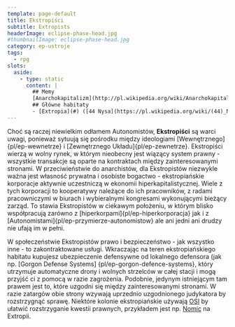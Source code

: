 ```yaml
---
template: page-default
title: Ekstropiści
subtitle: Extropists
headerImage: eclipse-phase-head.jpg
#thumbnailImage: eclipse-phase-head.jpg
category: ep-ustroje
tags:
  - rpg
slots:
  aside:
    - type: static
      content: |
        ## Memy
        [Anarchokapitalizm](http://pl.wikipedia.org/wiki/Anarchokapitalizm), [Mutualizm](http://en.wikipedia.org/wiki/Mutualism_%28economic_theory%29), Samo-własność
        ## Główne habitaty
        - [Extropia](#) ([44 Nysa](https://pl.wikipedia.org/wiki/(44)_Nysa), [Pas asteroidów](#))
---
```

Choć są raczej niewielkim odłamem Autonomistów, **Ekstropiści** są warci uwagi, ponieważ sytuują się pośrodku między ideologiami [Wewnętrznego]{pl/ep-wewnetrze} i [Zewnętrznego Układu]{pl/ep-zewnetrze}. Ekstropiści wierzą w wolny rynek, w którym nieobecny jest wiązący system prawny - wszystkie transakcje są oparte na kontraktach między zainteresowanymi stronami. W przeciwieństwie do anarchistów, dla Ekstropistów niezwykle ważna jest własność prywatna i osobiste bogactwo - ekstropiańskie korporacje aktywnie uczestniczą w ekonomii hiperkapitalistycznej. Wiele z tych korporacji to kooperatywy należące do ich pracowników, z radami pracowniczymi w biurach i wybieralnymi kongresami wykonującymi bieżący zarząd. To stawia Ekstropistów w ciekawym położeniu, w którym blisko współpracują zarówno z [hiperkorpami]{pl/ep-hiperkorporacja} jak i z [Autonomistami]{pl/ep-przymierze-autonomistow} ale ani jedni ani drudzy nie ufają im w pełni.

W społeczeństwie Ekstropistów prawo i bezpieczeństwo - jak wszystko inne - to zakontraktowane usługi. Wkraczając na teren ekstropiańskiego habitatu kupujesz ubezpieczenie defensywne od lokalnego defensora (jak np. [Gorgon Defense Systems]
{pl/ep-gorgon-defence-systems}, który utrzymuje automatyczne drony i wolnych strzelców w całej stacji i mogą przyjść ci z pomocą w razie zagrożenia. Podobnie, jedynym istniejącym tam prawem jest to, które uzgodni się między zainteresowanymi stronami. W razie zatargów obie strony wzywają uprzednio uzgodnionego judykatora by rozstrzygnąć sprawę. Niektóre kolonie ekstropiańskie używają [OSI](#) by ułatwić rozstrzyganie kwestii prawnych, przykładem jest np. [Nomic](#) na Extropii.
